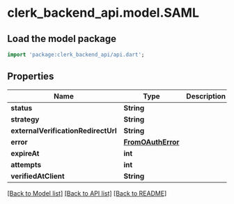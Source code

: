 # clerk_backend_api.model.SAML

## Load the model package
```dart
import 'package:clerk_backend_api/api.dart';
```

## Properties
Name | Type | Description | Notes
------------ | ------------- | ------------- | -------------
**status** | **String** |  | 
**strategy** | **String** |  | 
**externalVerificationRedirectUrl** | **String** |  | 
**error** | [**FromOAuthError**](FromOAuthError.md) |  | [optional] 
**expireAt** | **int** |  | 
**attempts** | **int** |  | 
**verifiedAtClient** | **String** |  | [optional] 

[[Back to Model list]](../README.md#documentation-for-models) [[Back to API list]](../README.md#documentation-for-api-endpoints) [[Back to README]](../README.md)


